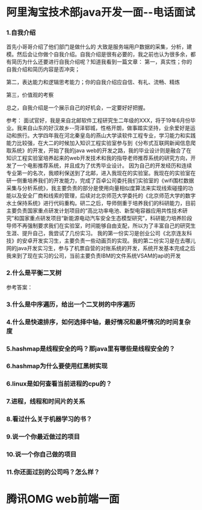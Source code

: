 阿里淘宝技术部java开发一面--电话面试
======================
### 1.自我介绍
首先小哥哥介绍了他们部门是做什么的
大致是服务端用户数据的采集，分析，建模。然后会让你做个自我介绍。自我介绍是很有必要的，我之前也认为很多余，都有简历为什么还要进行自我介绍呢？知道我看到一篇文章：
第一，真实性；你的自我介绍和简历内容是否冲突；

第二，表达能力和逻辑思考能力；你的自我介绍应自信、有礼、流畅、精炼

第三，价值观的考察

总之，自我介绍是一个展示自己的好机会，一定要好好把握。

参考：
面试官好，我是来自北邮软件工程研究生二年级的XXX，将于19年6月份毕业。我来自山东的好汉故乡--菏泽郓城，性格开朗，做事踏实坚持，业余爱好是运动和旅行。大学四年我在河北秦皇岛的燕山大学读软件工程专业，学习能力和实践能力比较强，在大二的时候加入知识工程实验室参与到《分布式互联网新闻信息爬取系统》的开发，开始了我的java web的开发之路，我的毕业设计则是融合了在知识工程实验室培养起来的web开发技术和我的指导老师推荐系统的研究方向，开发了一个电影推荐系统，并且成为了优秀毕业设计。
因为自己的开发经历和连续专业第一的名次，我顺利保送到了北邮，进入我现在的实验室。我现在的实验室在研一侧重培养我们的开发能力，完成了百卓公司委托我们实验室的《wifi围栏数据采集与分析系统》，我主要负责的部分是使用向量相似度算法来实现线索碰撞的功能以及安全厂商和线索的管理，后续对北京师范大学委托的《北京师范大学的数字水土保持系统》进行代码重构。研二之后，导师侧重于培养我们的科研能力，目前主要负责国家重点研发计划项目的“高比功率电池、新型电容器应用共性技术研究”和国家重点研发项目“新能源电动汽车安全生态模型研究”，科研能力培养阶段导师不再强制要求我们在实验室，时间能够自由支配，所以为了丰富自己的研究生生涯、提升自己，我尝试了几份实习。
我的第一份实习是创业公司《北京连友科技》的安卓开发实习生，主要负责一些动画页的实现。我的第二份实习是在去哪儿网的java开发实习生，参与了机票自营的对账系统的开发，系统开发基本完成之后我来到了现在实习的公司，当前主要负责IBM的文件系统VSAM的api的开发

### 2.什么是平衡二叉树
参考答案：
### 3.什么是中序遍历，给出一个二叉树的中序遍历
### 4.什么是快速排序，如何选择中轴，最好情况和最坏情况的时间复杂度
### 5.hashmap是线程安全的吗？那java里有哪些是线程安全的？
### 6.hashmap为什么要使用红黑树实现
### 6.linux是如何查看当前进程的cpu的？
### 7.进程，线程和时间片的关系
### 8.看过什么关于机器学习的书？
### 9.说一个你最近做过的项目
### 10.说一个你自己做的项目
### 11.你还面过别的公司吗？怎么样？

腾讯OMG web前端一面
=================
